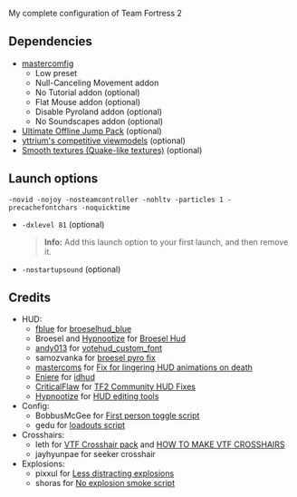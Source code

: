 My complete configuration of Team Fortress 2

## Dependencies
* [mastercomfig](https://github.com/mastercomfig/mastercomfig)
  * Low preset
  * Null-Canceling Movement addon
  * No Tutorial addon (optional)
  * Flat Mouse addon (optional)
  * Disable Pyroland addon (optional)
  * No Soundscapes addon (optional)
* [Ultimate Offline Jump Pack](https://jump.tf/forum/index.php/topic,3294.msg27678.html) (optional)
* [yttrium's competitive viewmodels](https://www.teamfortress.tv/34834/yttriums-competitive-viewmodels) (optional)
* [Smooth textures (Quake-like textures)](https://www.teamfortress.tv/35876/get-quake-like-textures-high-lod-bias-again) (optional)

## Launch options
```
-novid -nojoy -nosteamcontroller -nohltv -particles 1 -precachefontchars -noquicktime
```
* `-dxlevel 81` (optional)
  > **Info:**  Add this launch option to your first launch, and then remove it.
* `-nostartupsound` (optional)

## Credits
* HUD:
  * [fblue](https://github.com/fblue) for [broeselhud_blue](https://github.com/fblue/broeselhud_blue)
  * Broesel and [Hypnootize](https://github.com/Hypnootize) for [Broesel Hud](https://github.com/Hypnootize/Broesel-Hud)
  * [andy013](https://github.com/andy013) for [votehud_custom_font](https://github.com/andy013/votehud_custom_font)
  * samozvanka for [broesel pyro fix](https://www.teamfortress.tv/post/898069/broeselhud-blue)
  * [mastercoms](https://github.com/mastercoms) for [Fix for lingering HUD animations on death](https://www.teamfortress.tv/43786/fix-for-lingering-hud-animations-on-death)
  * [Eniere](https://github.com/Eniere) for [idhud](https://github.com/Eniere/idhud)
  * [CriticalFlaw](https://github.com/CriticalFlaw) for [TF2 Community HUD Fixes](https://github.com/CriticalFlaw/TF2HUD.Fixes)
  * [Hypnootize](https://github.com/Hypnootize) for [HUD editing tools](https://github.com/Hypnootize/hypnotize-hud/blob/master/resource/tools/hud%20cfg.cfg)
* Config:
  * BobbusMcGee for [First person toggle script](https://gamebanana.com/scripts/8831)
  * gedu for [loadouts script](https://www.teamfortress.tv/post/882069/resupply-bind-for-different-loadouts)
* Crosshairs:
  * leth for [VTF Crosshair pack](https://www.teamfortress.tv/35367/vtf-crosshair-pack) and [HOW TO MAKE VTF CROSSHAIRS](https://www.teamfortress.tv/37767/how-to-make-vtf-crosshairs)
  * jayhyunpae for seeker crosshair
* Explosions:
  * pixxul for [Less distracting explosions](https://gamebanana.com/mods/12444)
  * shoras for [No explosion smoke script](https://www.teamfortress.tv/25647/no-explosion-smoke-script)
